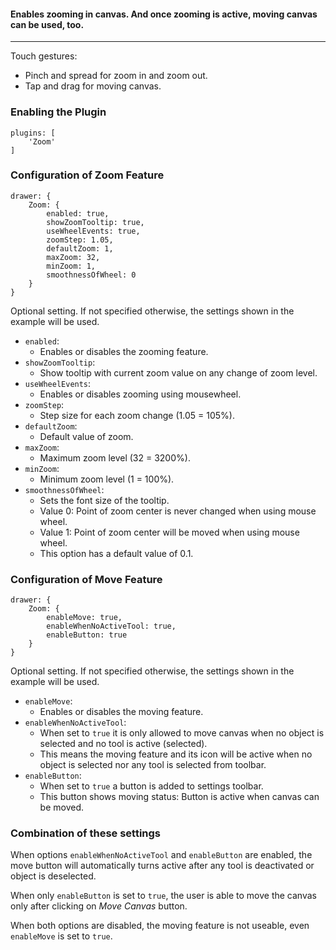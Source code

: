 #### Enables zooming in canvas. And once zooming is active, moving canvas can be used, too. 

***
Touch gestures: 
* Pinch and spread for zoom in and zoom out. 
* Tap and drag for moving canvas. 
### Enabling the Plugin
```
plugins: [
    'Zoom'
]
```
### Configuration of Zoom Feature
```
drawer: {
    Zoom: {
        enabled: true,
        showZoomTooltip: true,
        useWheelEvents: true,
        zoomStep: 1.05,
        defaultZoom: 1,
        maxZoom: 32,
        minZoom: 1,
        smoothnessOfWheel: 0
    }
}
```
Optional setting. If not specified otherwise, the settings shown in the example will be used.
* `enabled`:
    * Enables or disables the zooming feature. 
* `showZoomTooltip`:
    * Show tooltip with current zoom value on any change of zoom level. 
* `useWheelEvents`:
    * Enables or disables zooming using mousewheel. 
* `zoomStep`:
    * Step size for each zoom change (1.05 = 105%). 
* `defaultZoom`:
    * Default value of zoom. 
* `maxZoom`:
    * Maximum zoom level (32 = 3200%). 
* `minZoom`:
    * Minimum zoom level (1 = 100%). 
* `smoothnessOfWheel`:
    * Sets the font size of the tooltip. 
    * Value 0: Point of zoom center is never changed when using mouse wheel. 
    * Value 1: Point of zoom center will be moved when using mouse wheel. 
    * This option has a default value of 0.1. 
### Configuration of Move Feature
```
drawer: {
    Zoom: {
        enableMove: true,
		enableWhenNoActiveTool: true,
		enableButton: true
    }
}
```
Optional setting. If not specified otherwise, the settings shown in the example will be used.
* `enableMove`:
    * Enables or disables the moving feature. 
* `enableWhenNoActiveTool`:
    * When set to `true` it is only allowed to move canvas when no object is selected and no tool is active (selected). 
    * This means the moving feature and its icon will be active when no object is selected nor any tool is selected from toolbar. 
* `enableButton`:
    * When set to `true` a button is added to settings toolbar. 
    * This button shows moving status: Button is active when canvas can be moved. 
### Combination of these settings
When options `enableWhenNoActiveTool` and `enableButton` are enabled, the move button will automatically turns active after any tool is deactivated or object is deselected.  

When only `enableButton` is set to `true`, the user is able to move the canvas only after clicking on _Move Canvas_ 
button. 

When both options are disabled, the moving feature is not useable, even `enableMove` is set to `true`. 